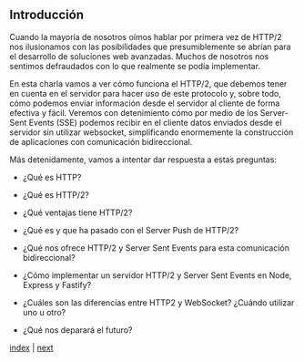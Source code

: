 ## Introducción

Cuando la mayoría de nosotros oímos hablar por primera vez de HTTP/2 nos ilusionamos con las posibilidades que
presumiblemente se abrían para el desarrollo de soluciones web avanzadas. Muchos de nosotros nos sentimos defraudados
con lo que realmente se podía implementar.

En esta charla vamos a ver cómo funciona el HTTP/2, que debemos tener en cuenta en el servidor para hacer uso de este
protocolo y, sobre todo, cómo podemos enviar información desde el servidor al cliente de forma efectiva y fácil. Veremos
con detenimiento cómo por medio de los Server-Sent Events (SSE) podemos recibir en el cliente datos enviados desde el
servidor sin utilizar websocket, simplificando enormemente la construcción de aplicaciones con comunicación
bidireccional.

Más detenidamente, vamos a intentar dar respuesta a estas preguntas:

- ¿Qué es HTTP?

- ¿Qué es HTTP/2?

- ¿Qué ventajas tiene HTTP/2?

- ¿Qué es y que ha pasado con el Server Push de HTTP/2?

- ¿Qué nos ofrece HTTP/2 y Server Sent Events para esta comunicación bidireccional?

- ¿Cómo implementar un servidor HTTP/2 y Server Sent Events en Node, Express y Fastify?

- ¿Cuáles son las diferencias entre HTTP2 y WebSocket? ¿Cuándo utilizar uno u otro?

- ¿Qué nos deparará el futuro?

[index](README.md) | [next](CH-01.md)
